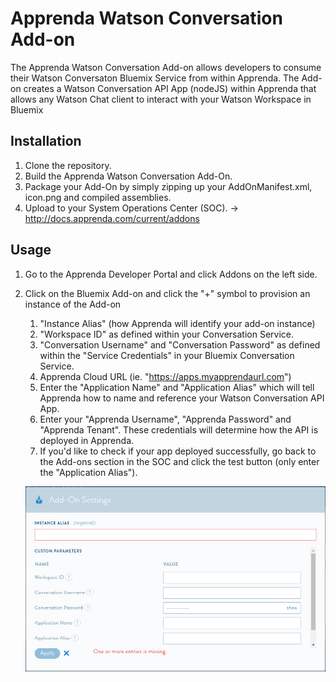 # Apprenda Watson Conversation Add-on

The Apprenda Watson Conversation Add-on allows developers to consume their Watson Conversaton Bluemix Service from within Apprenda. 
The Add-on creates a Watson Conversation API App (nodeJS) within Apprenda that allows any Watson Chat client to interact with your Watson Workspace in Bluemix

## Installation

1. Clone the repository.
2. Build the Apprenda Watson Conversation Add-On.
3. Package your Add-On by simply zipping up your AddOnManifest.xml, icon.png and compiled assemblies. 
4. Upload to your System Operations Center (SOC). -> http://docs.apprenda.com/current/addons


## Usage
1. Go to the Apprenda Developer Portal and click Addons on the left side.
2. Click on the Bluemix Add-on and click the "+" symbol to provision an instance of the Add-on
    1. "Instance Alias" (how Apprenda will identify your add-on instance)
    2. "Workspace ID" as defined within your Conversation Service. 
    3. "Conversation Username" and "Conversation Password" as defined within the "Service Credentials" in your Bluemix Conversation Service.
    4. Apprenda Cloud URL (ie. "https://apps.myapprendaurl.com") 
    5. Enter the "Application Name" and "Application Alias" which will tell Apprenda how to name and reference your Watson Conversation API App.
    6. Enter your "Apprenda Username", "Apprenda Password" and "Apprenda Tenant". These credentials will determine how the API is deployed in Apprenda.
    7. If you'd like to check if your app deployed successfully, go back to the Add-ons section in the SOC and click the test button (only enter the "Application Alias"). 
    
    ![](/readme_images/watsonconversation_provision.png)

